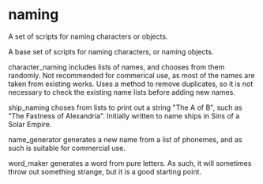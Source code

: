 # naming
A set of scripts for naming characters or objects.

A base set of scripts for naming characters, or naming objects.

character_naming includes lists of names, and chooses from them randomly. Not recommended for commerical use, as most of the names are taken from existing works. Uses a method to remove duplicates, so it is not necessary to check the existing name lists before adding new names.

ship_naming choses from lists to print out a string "The A of B", such as "The Fastness of Alexandria". Initially written to name ships in Sins of a Solar Empire.

name_generator generates a new name from a list of phonemes, and as such is suitable for commercial use.

word_maker generates a word from pure letters. As such, it will sometimes throw out something strange, but it is a good starting point.
